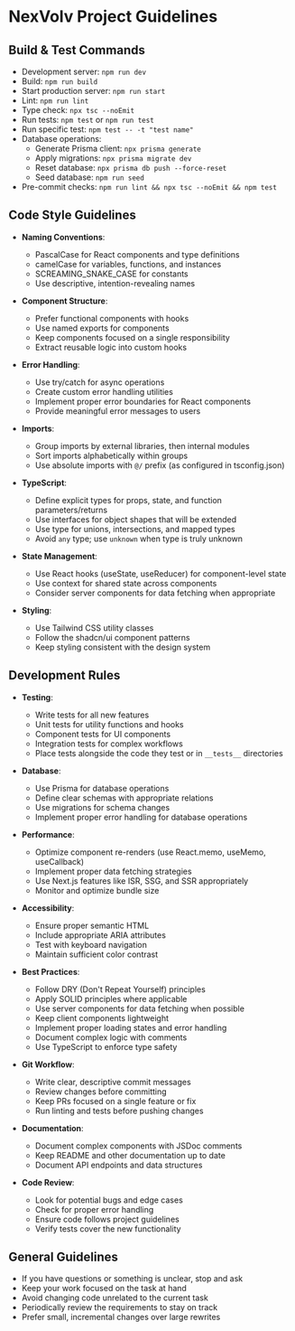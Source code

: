 # NexVolv Project Guidelines

## Build & Test Commands
- Development server: `npm run dev`
- Build: `npm run build`
- Start production server: `npm run start`
- Lint: `npm run lint`
- Type check: `npx tsc --noEmit`
- Run tests: `npm test` or `npm run test`
- Run specific test: `npm test -- -t "test name"`
- Database operations:
  - Generate Prisma client: `npx prisma generate`
  - Apply migrations: `npx prisma migrate dev`
  - Reset database: `npx prisma db push --force-reset`
  - Seed database: `npm run seed`
- Pre-commit checks: `npm run lint && npx tsc --noEmit && npm test`

## Code Style Guidelines
- **Naming Conventions**:
  - PascalCase for React components and type definitions
  - camelCase for variables, functions, and instances
  - SCREAMING_SNAKE_CASE for constants
  - Use descriptive, intention-revealing names

- **Component Structure**:
  - Prefer functional components with hooks
  - Use named exports for components
  - Keep components focused on a single responsibility
  - Extract reusable logic into custom hooks

- **Error Handling**:
  - Use try/catch for async operations
  - Create custom error handling utilities
  - Implement proper error boundaries for React components
  - Provide meaningful error messages to users

- **Imports**:
  - Group imports by external libraries, then internal modules
  - Sort imports alphabetically within groups
  - Use absolute imports with `@/` prefix (as configured in tsconfig.json)

- **TypeScript**:
  - Define explicit types for props, state, and function parameters/returns
  - Use interfaces for object shapes that will be extended
  - Use type for unions, intersections, and mapped types
  - Avoid `any` type; use `unknown` when type is truly unknown

- **State Management**:
  - Use React hooks (useState, useReducer) for component-level state
  - Use context for shared state across components
  - Consider server components for data fetching when appropriate

- **Styling**:
  - Use Tailwind CSS utility classes
  - Follow the shadcn/ui component patterns
  - Keep styling consistent with the design system

## Development Rules
- **Testing**:
  - Write tests for all new features
  - Unit tests for utility functions and hooks
  - Component tests for UI components
  - Integration tests for complex workflows
  - Place tests alongside the code they test or in `__tests__` directories

- **Database**:
  - Use Prisma for database operations
  - Define clear schemas with appropriate relations
  - Use migrations for schema changes
  - Implement proper error handling for database operations

- **Performance**:
  - Optimize component re-renders (use React.memo, useMemo, useCallback)
  - Implement proper data fetching strategies
  - Use Next.js features like ISR, SSG, and SSR appropriately
  - Monitor and optimize bundle size

- **Accessibility**:
  - Ensure proper semantic HTML
  - Include appropriate ARIA attributes
  - Test with keyboard navigation
  - Maintain sufficient color contrast

- **Best Practices**:
  - Follow DRY (Don't Repeat Yourself) principles
  - Apply SOLID principles where applicable
  - Use server components for data fetching when possible
  - Keep client components lightweight
  - Implement proper loading states and error handling
  - Document complex logic with comments
  - Use TypeScript to enforce type safety

- **Git Workflow**:
  - Write clear, descriptive commit messages
  - Review changes before committing
  - Keep PRs focused on a single feature or fix
  - Run linting and tests before pushing changes

- **Documentation**:
  - Document complex components with JSDoc comments
  - Keep README and other documentation up to date
  - Document API endpoints and data structures

- **Code Review**:
  - Look for potential bugs and edge cases
  - Check for proper error handling
  - Ensure code follows project guidelines
  - Verify tests cover the new functionality

## General Guidelines
- If you have questions or something is unclear, stop and ask
- Keep your work focused on the task at hand
- Avoid changing code unrelated to the current task
- Periodically review the requirements to stay on track
- Prefer small, incremental changes over large rewrites
